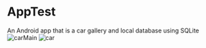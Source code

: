 # AppTest
An Android app that is a car gallery and local database using SQLite
![carMain](https://user-images.githubusercontent.com/77464024/148638364-6f3b54c3-65c6-42b6-9ca3-5c14a324c3d2.jpeg)
![car](https://user-images.githubusercontent.com/77464024/148638365-02446147-12ac-43f7-ac00-2d303792193d.jpeg)
